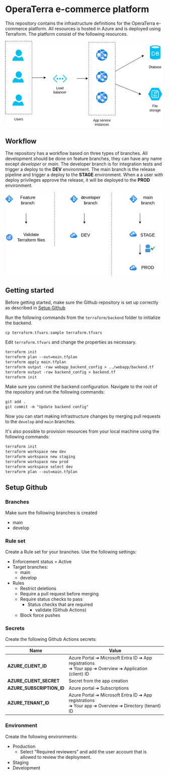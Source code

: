 # OperaTerra e-commerce platform

This repository contains the infrastructure definitions for the OperaTerra e-commerce platform. All resources is hosted in Azure and is deployed using Terraform. The platform consist of the following resources.

![Architect diagram](architechture.drawio.png)

## Workflow

The repository has a workflow based on three types of branches. All development should be done on feature branches, they can have any name except *developer* or *main*. The developer branch is for integration tests and trigger a deploy to the **DEV** environment. The main branch is the release pipeline and trigger a deploy to the **STAGE** environment. When a a user with deploy privileges approve the release, it will be deployed to the **PROD** environment.

![Workflow](workflow.drawio.png)


## Getting started

Before getting started, make sure the Github repository is set up correctly as described in [Setup Github](#setup-github)

Run the following commands from the `terraform/backend` folder to initialize the backend.

```shell
cp terraform.tfvars.sample terraform.tfvars
```

Edit `terraform.tfvars` and change the properties as necessary.

```shell
terraform init
terraform plan --out=main.tfplan
terraform apply main.tfplan
terraform output -raw webapp_backend_config > ../webapp/backend.tf
terraform output -raw backend_config > backend.tf
terraform init
```

Make sure you commit the backend configuration. Navigate to the root of the repository and run the following commands:

```shell
git add .
git commit -m "Update backend config"
```

Now you can start making infrastructure changes by merging pull requests to the `develop` and `main` branches.

It's also possible to provision resources from your local machine using the following commands:

```shell
terraform init
terraform workspace new dev
terraform workspace new staging
terraform workspace new prod
terraform workspace select dev
terraform plan --out=main.tfplan
```

## Setup Github

### Branches

Make sure the following branches is created

- main
- develop

### Rule set

Create a Rule set for your branches. Use the following settings:

- Enforcement status = Active
- Target branches:
  - main
  - develop
- Rules
  - Restrict deletions
  - Require a pull request before merging
  - Require status checks to pass
    - Status checks that are required
      - validate (Github Actions)
  - Block force pushes

### Secrets

Create the following Github Actions secrets:

| Name                      | Value                                                                                                              |
|---------------------------|--------------------------------------------------------------------------------------------------------------------|
| **AZURE_CLIENT_ID**       | Azure Portal ➔ Microsoft Entra ID ➔ App registrations<br>➔ Your app ➔ Overview ➔ Application (client) ID |
| **AZURE_CLIENT_SECRET**   | Secret from the app creation                                                                                       |
| **AZURE_SUBSCRIPTION_ID** | Azure portal ➔ Subscriptions                                                                                     |
| **AZURE_TENANT_ID**       | Azure Portal ➔ Microsoft Entra ID ➔ App registrations<br>➔ Your app ➔ Overview ➔ Directory (tenant) ID   |

### Environment

Create the following environments:

- Production
  - Select "Required reviewers" and add the user account that is allowed to review the deployment.
- Staging
- Development
